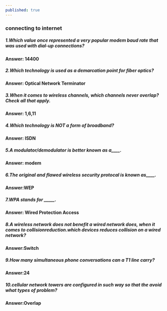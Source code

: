 ```yaml
---
published: true
---
```

### connecting to internet

##### 1.Which value once represented a very popular modem baud rate that was used with dial-up connections?
#### Answer: 14400

##### 2.Which technology is used as a demarcation point for fiber optics?
#### Answer: Optical Network Terminator

##### 3.When it comes to wireless channels, which channels never overlap? Check all that apply.
#### Answer: 1,6,11

##### 4.Which technology is NOT a form of broadband?
#### Answer: ISDN

##### 5.A modulator/demodulator is better known as a____.
#### Answer: modem

##### 6.The original and flawed wireless security protocal is known as____.
#### Answer:WEP

##### 7.WPA stands for _____.
#### Answer: Wired Protection Access

##### 8.A wireless network does not benefit a wired network does, when it comes to collisionreduction.which devices reduces collision on a wired network?
#### Answer:Switch

##### 9.How many simultaneous phone conversations can a T1 line carry?
#### Answer:24

##### 10.cellular network towers are configured in such way so that the avoid what types of problem?
#### Answer:Overlap
